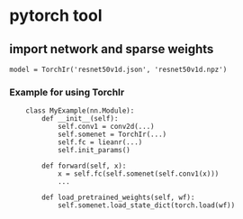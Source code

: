 # pytorch tool
## import network and sparse weights 
    model = TorchIr('resnet50v1d.json', 'resnet50v1d.npz')

### Example for using TorchIr
```
    class MyExample(nn.Module):
        def __init__(self):
            self.conv1 = conv2d(...)
            self.somenet = TorchIr(...)
            self.fc = lieanr(...)
            self.init_params()

        def forward(self, x):
            x = self.fc(self.somenet(self.conv1(x)))
            ...

        def load_pretrained_weights(self, wf):
            self.somenet.load_state_dict(torch.load(wf))
```
